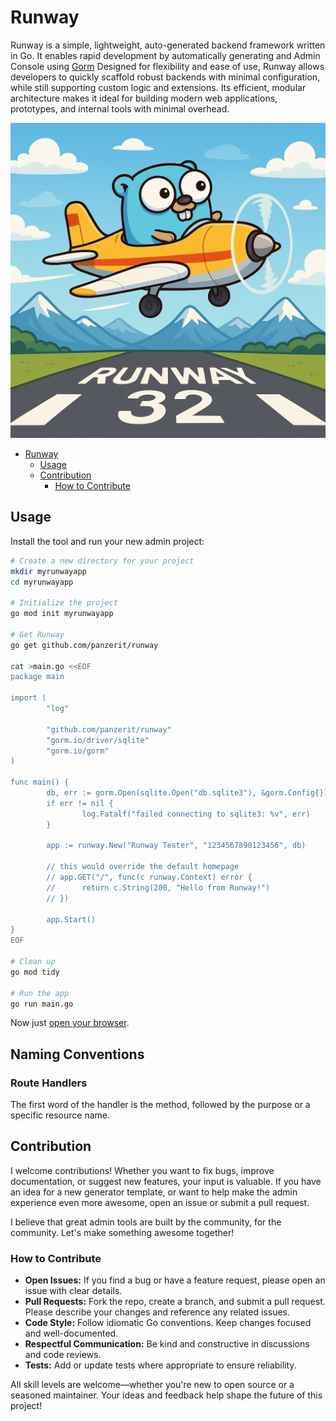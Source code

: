 # Runway

Runway is a simple, lightweight, auto-generated backend framework written in Go.
It enables rapid development by automatically generating and Admin Console
using [Gorm](https://gorm.io/)
Designed for flexibility and ease of use, Runway allows developers to quickly
scaffold robust backends with minimal configuration, while still supporting
custom logic and extensions. Its efficient, modular architecture makes it ideal
for building modern web applications, prototypes, and internal tools with
minimal overhead.

![Gopher above runway](assets/hero.png "Happy Take Off")

<!--toc:start-->

- [Runway](#runway)
  - [Usage](#usage)
  - [Contribution](#contribution)
    - [How to Contribute](#how-to-contribute)

## Usage

Install the tool and run your new admin project:

```sh
# Create a new directory for your project
mkdir myrunwayapp
cd myrunwayapp

# Initialize the project
go mod init myrunwayapp

# Get Runway
go get github.com/panzerit/runway

cat >main.go <<EOF
package main

import (
        "log"

        "github.com/panzerit/runway"
        "gorm.io/driver/sqlite"
        "gorm.io/gorm"
)

func main() {
        db, err := gorm.Open(sqlite.Open("db.sqlite3"), &gorm.Config{})
        if err != nil {
                log.Fatalf("failed connecting to sqlite3: %v", err)
        }

        app := runway.New("Runway Tester", "1234567890123456", db)

        // this would override the default homepage
        // app.GET("/", func(c runway.Context) error {
        //      return c.String(200, "Hello from Runway!")
        // })

        app.Start()
}
EOF

# Clean up
go mod tidy

# Run the app
go run main.go
```

Now just [open your browser](http://localhost:1323).

## Naming Conventions

### Route Handlers

The first word of the handler is the method, followed by the purpose or a
specific resource name.

## Contribution

I welcome contributions! Whether you want to fix bugs, improve documentation,
or suggest new features, your input is valuable. If you have an idea for a
new generator template, or want to help make the admin experience even more
awesome, open an issue or submit a pull request.

I believe that great admin tools are built by the community, for the community.
Let's make something awesome together!

### How to Contribute

- **Open Issues:** If you find a bug or have a feature request, please open an
  issue with clear details.
- **Pull Requests:** Fork the repo, create a branch, and submit a pull request.
  Please describe your changes and reference any related issues.
- **Code Style:** Follow idiomatic Go conventions. Keep changes focused and
  well-documented.
- **Respectful Communication:** Be kind and constructive in discussions and code
  reviews.
- **Tests:** Add or update tests where appropriate to ensure reliability.

All skill levels are welcome—whether you're new to open source or a seasoned
maintainer. Your ideas and feedback help shape the future of this project!
